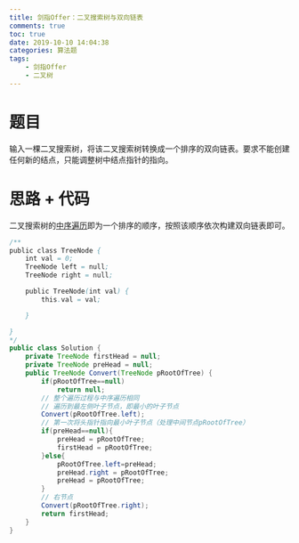 ```yaml
---
title: 剑指Offer：二叉搜索树与双向链表
comments: true
toc: true
date: 2019-10-10 14:04:38
categories: 算法题 
tags: 
    - 剑指Offer
    - 二叉树
---
```


# 题目

输入一棵二叉搜索树，将该二叉搜索树转换成一个排序的双向链表。要求不能创建任何新的结点，只能调整树中结点指针的指向。

# 思路 + 代码

二叉搜索树的<u>[中序遍历](http://sunyunzeng.com/Leetcode-94-%E4%BA%8C%E5%8F%89%E6%A0%91%E7%9A%84%E4%B8%AD%E5%BA%8F%E9%81%8D%E5%8E%86/)</u>即为一个排序的顺序，按照该顺序依次构建双向链表即可。

```java
/**
public class TreeNode {
    int val = 0;
    TreeNode left = null;
    TreeNode right = null;

    public TreeNode(int val) {
        this.val = val;

    }

}
*/
public class Solution {
    private TreeNode firstHead = null;
    private TreeNode preHead = null;
    public TreeNode Convert(TreeNode pRootOfTree) {
        if(pRootOfTree==null)
            return null;
        // 整个遍历过程与中序遍历相同
        // 遍历到最左侧叶子节点，即最小的叶子节点
        Convert(pRootOfTree.left);
        // 第一次将头指针指向最小叶子节点（处理中间节点pRootOfTree）
        if(preHead==null){
            preHead = pRootOfTree;
            firstHead = pRootOfTree;
        }else{
            pRootOfTree.left=preHead;
            preHead.right = pRootOfTree;
            preHead = pRootOfTree;
        }
        // 右节点
        Convert(pRootOfTree.right);
        return firstHead;
    }
}
```
